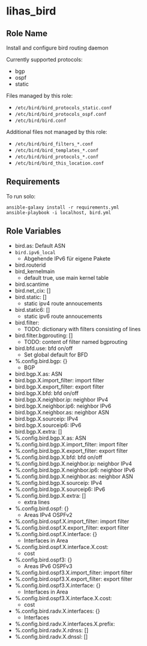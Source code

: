# lihas_bird
## Role Name

Install and configure bird routing daemon

Currently supported protocols:
* bgp
* ospf
* static

Files managed by this role:
* `/etc/bird/bird_protocols_static.conf`
* `/etc/bird/bird_protocols_ospf.conf`
* `/etc/bird/bird.conf`

Additional files not managed by this role:
* `/etc/bird/bird_filters_*.conf`
* `/etc/bird/bird_templates_*.conf`
* `/etc/bird/bird_protocols_*.conf`
* `/etc/bird/bird_this_location.conf`

## Requirements
To run solo:

```
ansible-galaxy install -r requirements.yml
ansible-playbook -i localhost, bird.yml
```

## Role Variables

* bird.as: Default ASN
* `bird.ipv6_local`
    * Abgehende IPv6 für eigene Pakete
* bird.routerid
* bird_kernelmain
    * default true, use main kernel table
* bird.scantime
* bird.net_cix: []
* bird.static: []
    * static ipv4 route annoucements
* bird.static6: []
    * static ipv6 route annoucements
* bird.filter:
    * TODO: dictionary with filters consisting of lines 
* bird.filter.bgprouting: []
    * TODO: content of filter named bgprouting
* bird.bfd.use: bfd on/off
    * Set global default for BFD
* %.config.bird.bgp: {}
    * BGP
* bird.bgp.X.as: ASN
* bird.bgp.X.import_filter: import filter
* bird.bgp.X.export_filter: export filter
* bird.bgp.X.bfd: bfd on/off
* bird.bgp.X.neighbor.ip: neighbor IPv4
* bird.bgp.X.neighbor.ip6: neighbor IPv6
* bird.bgp.X.neighbor.as: neighbor ASN
* bird.bgp.X.sourceip: IPv4
* bird.bgp.X.sourceip6: IPv6
* bird.bgp.X.extra: []
* %.config.bird.bgp.X.as: ASN
* %.config.bird.bgp.X.import_filter: import filter
* %.config.bird.bgp.X.export_filter: export filter
* %.config.bird.bgp.X.bfd: bfd on/off
* %.config.bird.bgp.X.neighbor.ip: neighbor IPv4
* %.config.bird.bgp.X.neighbor.ip6: neighbor IPv6
* %.config.bird.bgp.X.neighbor.as: neighbor ASN
* %.config.bird.bgp.X.sourceip: IPv4
* %.config.bird.bgp.X.sourceip6: IPv6
* %.config.bird.bgp.X.extra: []
    * extra lines
* %.config.bird.ospf: {}
    * Areas IPv4 OSPFv2
* %.config.bird.ospf.X.import_filter: import filter
* %.config.bird.ospf.X.export_filter: export filter
* %.config.bird.ospf.X.interface: {}
    * Interfaces in Area
* %.config.bird.ospf.X.interface.X.cost:
    * cost
* %.config.bird.ospf3: {}
    * Areas IPv6 OSPFv3
* %.config.bird.ospf3.X.import_filter: import filter
* %.config.bird.ospf3.X.export_filter: export filter
* %.config.bird.ospf3.X.interface: {}
    * Interfaces in Area
* %.config.bird.ospf3.X.interface.X.cost:
    * cost
* %.config.bird.radv.X.interfaces: {}
    * Interfaces
* %.config.bird.radv.X.interfaces.X.prefix:
* %.config.bird.radv.X.rdnss: []
* %.config.bird.radv.X.dnssl: []
